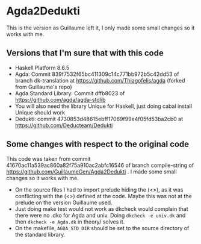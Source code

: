 # Agda2Dedukti

This is the version as Guillaume left it, I only made some small changes so it works with me. 


## Versions that I'm sure that with this code

- Haskell Platform 8.6.5
- Agda: Commit 839f7532f65bc411309c14c771bb972b5c42dd53 of branch dk-translation at https://github.com/Thiagofelis/agda (forked from Guillaume's repo)
- Agda Standard Library: Commit dffb8023 of https://github.com/agda/agda-stdlib
- You will also need the library Unique for Haskell, just doing cabal install Unique should work
- Dedukti: commit 4730853d48615ebff17069f99e4f05fd53ba2cb0 at https://github.com/Deducteam/Dedukti 


## Some changes with respect to the original code

This code was taken from commit 41670ac11a539ac860a82f75a910ac2abfc16546 of branch compile-string of https://github.com/GuillaumeGen/Agda2Dedukti . I made some small changes so it works with me.

- On the source files I had to import prelude hiding the (<>), as it was conflicting with the (<>) defined at the code. Maybe this was not at the prelude on the version Guillaume used.
- Just doing make test would not work as dkcheck would complain that there were no .dko for Agda and univ. Doing `dkcheck -e univ.dk` and then `dkcheck -e Agda.dk` in theory/ solves it.
- On the makefile, `AGDA_STD_DIR` should be set to the source directory of the standard library.

